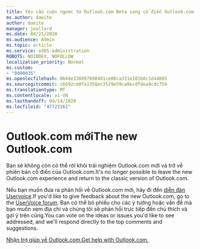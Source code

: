 ```yaml
---
title: Yêu cầu cuộn ngược từ Outlook.com Beta sang cổ điển Outlook.com
ms.author: daeite
author: daeite
manager: joallard
ms.date: 04/21/2020
ms.audience: Admin
ms.topic: article
ms.service: o365-administration
ROBOTS: NOINDEX, NOFOLLOW
localization_priority: Normal
ms.custom:
- "8000035"
ms.openlocfilehash: 0668e330897698481ce00ca331e183b0c1d44885
ms.sourcegitcommit: c6692ce0fa1358ec3529e59ca0ecdfdea4cdc759
ms.translationtype: MT
ms.contentlocale: vi-VN
ms.lasthandoff: 09/14/2020
ms.locfileid: "47723161"
---
```

# <a name="the-new-outlookcom"></a><span data-ttu-id="589d0-102">Outlook.com mới</span><span class="sxs-lookup"><span data-stu-id="589d0-102">The new Outlook.com</span></span>

<span data-ttu-id="589d0-103">Bạn sẽ không còn có thể rời khỏi trải nghiệm Outlook.com mới và trở về phiên bản cổ điển của Outlook.com.</span><span class="sxs-lookup"><span data-stu-id="589d0-103">It's no longer possible to leave the new Outlook.com experience and return to the classic version of Outlook.com.</span></span>

<span data-ttu-id="589d0-104">Nếu bạn muốn đưa ra phản hồi về Outlook.com mới, hãy đi đến [diễn đàn Uservoice](https://go.microsoft.com/fwlink/p/?linkid=851599).</span><span class="sxs-lookup"><span data-stu-id="589d0-104">If you'd like to give feedback about the new Outlook.com, go to the [UserVoice forum](https://go.microsoft.com/fwlink/p/?linkid=851599).</span></span> <span data-ttu-id="589d0-105">Bạn có thể bỏ phiếu cho các ý tưởng hoặc vấn đề mà bạn muốn xem địa chỉ và chúng tôi sẽ phản hồi trực tiếp đến chú thích và gợi ý trên cùng.</span><span class="sxs-lookup"><span data-stu-id="589d0-105">You can vote on the ideas or issues you'd like to see addressed, and we'll respond directly to the top comments and suggestions.</span></span>

[<span data-ttu-id="589d0-106">Nhận trợ giúp về Outlook.com.</span><span class="sxs-lookup"><span data-stu-id="589d0-106">Get help with Outlook.com.</span></span>](https://support.office.com/article/40676ad0-c831-45ac-a023-5be633be798d?wt.mc_id=Office_Outlook_com_Alchemy)